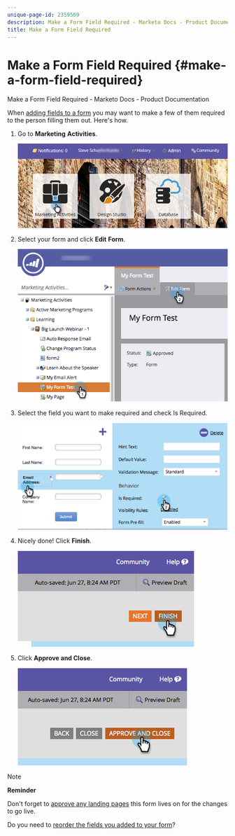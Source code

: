 ```yaml
---
unique-page-id: 2359569
description: Make a Form Field Required - Marketo Docs - Product Documentation
title: Make a Form Field Required
---
```


# Make a Form Field Required {#make-a-form-field-required}

Make a Form Field Required - Marketo Docs - Product Documentation

When [adding fields to a form](add-a-field-to-a-form.md) you may want to make a few of them required to the person filling them out. Here's how.

1. Go to **Marketing** **Activities**.

   ![](assets/login-marketing-activities-4.png)

1. Select your form and click **Edit** **Form**.

   ![](assets/editform-2.png)

1. Select the field you want to make required and check Is Required.

   ![](assets/image2014-9-15-17-3a30-3a44.png)

1. Nicely done! Click **Finish**.

   ![](assets/image2014-9-15-17-3a30-3a58.png)

1. Click **Approve and Close**.

   ![](assets/image2014-9-15-17-3a31-3a11.png)

>[!NOTE]
>
>**Reminder**
>
>Don't forget to [approve any landing pages](../../../../product-docs/demand-generation/landing-pages/understanding-landing-pages/approve-unapprove-or-delete-a-landing-page.md) this form lives on for the changes to go live.

Do you need to [reorder the fields you added to your form](../../../../product-docs/demand-generation/forms/form-fields/reorder-fields-in-a-form.md)? 